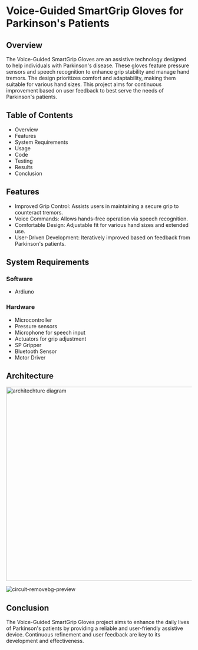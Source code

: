# Voice-Guided SmartGrip Gloves for Parkinson's Patients

## Overview

The Voice-Guided SmartGrip Gloves are an assistive technology designed to help individuals with Parkinson's disease. These gloves feature pressure sensors and speech recognition to enhance grip stability and manage hand tremors. The design prioritizes comfort and adaptability, making them suitable for various hand sizes. This project aims for continuous improvement based on user feedback to best serve the needs of Parkinson's patients.

## Table of Contents
- Overview
- Features
- System Requirements
- Usage
- Code
- Testing
- Results
- Conclusion

## Features
- Improved Grip Control: Assists users in maintaining a secure grip to counteract tremors.
- Voice Commands: Allows hands-free operation via speech recognition.
- Comfortable Design: Adjustable fit for various hand sizes and extended use.
- User-Driven Development: Iteratively improved based on feedback from Parkinson's patients.

## System Requirements

### Software
- Ardiuno

### Hardware
- Microcontroller
- Pressure sensors
- Microphone for speech input
- Actuators for grip adjustment
- SP Gripper
- Bluetooth Sensor
- Motor Driver


## Architecture

<img width="527" alt="architechture diagram" src="https://github.com/jayanthvishaal/Smart-Gloves/assets/143342446/d7ff6698-6cf1-44c6-9077-2a462167be55">

![circuit-removebg-preview](https://github.com/jayanthvishaal/Smart-Gloves/assets/143342446/260980b7-162e-470d-a414-24917de5c70d)


## Conclusion
The Voice-Guided SmartGrip Gloves project aims to enhance the daily lives of Parkinson's patients by providing a reliable and user-friendly assistive device. Continuous refinement and user feedback are key to its development and effectiveness.
